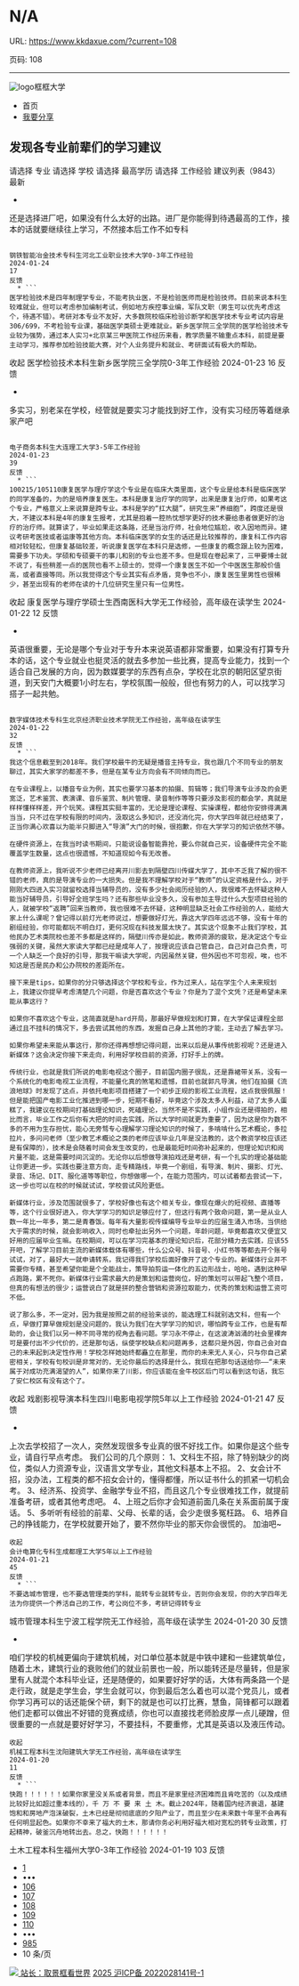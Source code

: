 # N/A

URL: https://www.kkdaxue.com/?current=108

页码: 108

---

![logo](https://www.kkdaxue.com/?current=108)框框大学
  * 首页
  * [我要分享](https://www.kkdaxue.com/post/add)


## 发现各专业前辈们的学习建议
请选择
专业
请选择
学校
请选择
最高学历
请选择
工作经验
建议列表（9843）
最新
  * ```
还是选择进厂吧，如果没有什么太好的出路。进厂是你能得到待遇最高的工作，接本的话就要继续往上学习，不然接本后工作不如专科
```

钢铁智能冶金技术专科生河北工业职业技术大学0-3年工作经验
2024-01-24
17
反馈
  * ```
医学检验技术是四年制理学专业，不能考执业医，不是检验医师而是检验技师。目前来说本科生较难就业，但可以考虑参加编制考试，例如地方疾控事业编，军队文职（男生可以优先考虑这个，待遇不错）。考研对本专业不友好，大多数院校临床检验诊断学和医学技术专业考试内容是306/699，不考检验专业课，基础医学类硕士更难就业。新乡医学院三全学院的医学检验技术专业较为强势，通过本人实习+北京某三甲医院工作经历来看，教学质量不输重点本科，前提是要主动学习，推荐参加检验技能大赛，对个人业务提升和就业、考研面试有极大的帮助。
```
收起
医学检验技术本科生新乡医学院三全学院0-3年工作经验
2024-01-23
16
反馈
  * ```
多实习，别老呆在学校，经管就是要实习才能找到好工作，没有实习经历等着继承家产吧
```

电子商务本科生大连理工大学3-5年工作经验
2024-01-23
39
反馈
  * ```
100215/105110康复医学与理疗学这个专业是在临床大类里面，这个专业是给本科是临床医学的同学准备的，为的是培养康复医生。本科是康复治疗学的同学，出来是康复治疗师，如果考这个专业，严格意义上来说算是跨专业。本科是学的“扛大腿”，研究生来“养细胞”，跨度还是很大，不建议本科是4年的康复生报考，尤其是抱着一腔热忱想学更好的技术要给患者做更好的治疗的治疗师。就算读了，毕业如果走这条路，还是当治疗师，社会地位尴尬，收入因地而异。建议考研考医技或者运康等其他方向。本科临床医学的女生的话还是比较推荐的，康复科工作内容相对较轻松，但康复基础较差，听说康复医学在本科只是选修，一些康复的概念跟上较为困难，需要多下功夫。学硕和专硕要干的事儿和别的专业也差不多。但是现在卷起来了，三甲要博士就不说了，有些稍差一点的医院也看不上硕士的，觉得一个康复医生不如一个中医医生那般价值高，或者直接等同。所以我觉得这个专业其实有点矛盾，竞争也不小，康复医生里男性也很稀少，甚至出现有的老师在读的十几位研究生里只有一位男性。
```
收起
康复医学与理疗学硕士生西南医科大学无工作经验，高年级在读学生
2024-01-22
12
反馈
  * ```
英语很重要，无论是哪个专业对于专升本来说英语都非常重要，如果没有打算专升本的话，这个专业就业也挺灵活的就去多参加一些比赛，提高专业能力，找到一个适合自己发展的方向，因为数媒要学的东西有点杂，学校在北京的朝阳区望京街道，到天安门大概要1小时左右，学校氛围一般般，但也有努力的人，可以找学习搭子一起共勉。
```

数字媒体技术专科生北京经济职业技术学院无工作经验，高年级在读学生
2024-01-22
32
反馈
  * ```
我这个信息截至到2018年。我们学校最牛的无疑是播音主持专业，我也跟几个不同专业的朋友聊过，其实大家学的都差不多，但是在某专业方向会有不同倾向而已。

在专业课程上，以播音专业为例，其实也要学习基本的拍摄、剪辑等；我们导演专业涉及的会更宽泛，艺术鉴赏、表演课、音乐鉴赏、制片管理、录音制作等等只要涉及影视的都会学，真就是样样懂样样差，开个玩笑。课程其实挺丰富的，无论是理论课程、实操课程，都给你安排得满满当当，只不过在学校有限的时间内，汲取这么多知识，还没消化完，你大学四年就已经结束了，正当你满心欢喜以为能半只脚进入“导演”大门的时候，很抱歉，你在大学学习的知识依然不够。

在硬件资源上，在我当时读书期间，只能说设备智能靠抢，要么你就自己买，设备硬件完全不能覆盖学生数量，这点也很遗憾，不知道现如今有无改善。

在教师资源上，我听说不少老师已经离开川影去到隔壁四川传媒大学了，其中不乏我了解的很不错的老师，真的是导演专业的一大损失。但是我不理解学校对于“教师”的认定资格是什么，对于刚刚大四进入实习就留校选择当辅导员的，没有多少社会阅历经验的人，我很难不去怀疑这种人能当好辅导员，引导好全班学生吗？还有那些毕业没多久，没有参加主导过什么大型项目经验的人，就被学校“返聘”回来当教师，我也很难不去怀疑，这种明显缺乏社会工作经验的人，能给大家上什么课呢？曾记得以前灯光老师说过，想要做好灯光，靠这大学四年远远不够，没有十年的剧组经验，你可能都玩不明白灯，更何况现在科技发展太快了。其实这个现象不止我们学校，其他民办艺术类院校也差不多都是这样的，隔壁川传亦是如此，教师资源的疲软，是决定这个专业强弱的关键，虽然大家读大学都已经是成年人了，按理说应该自己管自己，自己对自己负责，可一个人缺乏一个良好的引导，那我干嘛读大学呢，内因虽然关键，但外因也不可忽视，唉，也不知这是否是民办和公办院校的差距所在。

接下来是tips，如果你的分只够选择这个学校和专业，作为过来人，站在学生个人未来规划上，我建议你提早考虑清楚几个问题，你是否喜欢这个专业？你是为了混个文凭？还是希望未来能从事这行？

如果你不喜欢这个专业，这简直就是hard开局，那最好早做规划和打算，在大学保证课程全部通过且不挂科的情况下，多去尝试其他的东西，发掘自己身上其他的才能，主动去了解去学习。

如果你希望未来能从事这行，那你还得再想想记得问题，出来以后是从事传统影视呢？还是进入新媒体？这会决定你接下来走向，利用好学校目前的资源，打好手上的牌。

传统行业，也就是我们所说的电影电视这个圈子，目前国内圈子很乱，还是靠裙带关系，没有一个系统化的电影电视工业流程，不能量化真的煞笔和遗憾，目前也就郭凡导演，他们在拍摄《流浪地球》时发现了这点，并依托电影项目搭建了一个初步正规的影视工业流程，这点我很佩服！但是能把国产电影工业化推进到哪一步，短期不看好，毕竟这个涉及太多人利益，动了太多人蛋糕了，我建议在校期间打基础理论知识，死磕理论，当然不是不实践，小组作业还是得拍的，相比而言，毕业工作之后你有大把的时间去实践，所以大学时间就更为重要了，因为这是你为数不多的不用为生存担忧，能心无旁骛专心理解学习理论知识的时候了，多啃啃什么艺术概论，多拉拉片，多问问老师（至少教艺术概论之类的老师应该毕业几年是没法教的，这个教资学校应该还是有保障的），技术是会随着时间会发生改变的，也是最能短时间弥补起来的，但理论知识和阅片量不能，这是需要时间沉淀的。无论你以后想做导演拍戏还是考研，有一个扎实的理论基础能让你更进一步。实践也要注意方向，走专精路线，毕竟一个剧组，有导演、制片、摄影、灯光、录音、场记、DIT、服化道等等职位，你想做哪一个，在能力范围内，可以试着都去尝试一下，这一步也可以在校的时候就试试，学校尝试风险更低。

新媒体行业，涉及范围就很多了，学校好像也有这个相关专业，像现在爆火的短视频、直播等等，这个行业很好进入，你大学学习的知识足够应付了，但这行有两个致命问题，第一是从业人数一年比一年多，第二是青春饭。每年有大量影视传媒编导专业毕业的应届生涌入市场，当供给大于需求的时候，就会影响收入，同时也牵扯出另外一个问题，年龄问题，毕竟都喜欢又便宜又好用的应届毕业生嘛。在校期间，可以在学习完基本的理论知识后，花部分精力去实践，应该55开吧，了解学习目前主流的新媒体载体有哪些，什么公众号、抖音号、小红书等等都去开个账号试试，对了，最好大一就申请转系，我记得我们学校后面好像开了这个专业的。新媒体行业并不需要你专精，甚至希望你能是个全能战士，策导拍剪运一体化的五边形战士，哈哈，遇到这种早点跑路，累不死你。新媒体行业需求最大的是策划和运营岗位，好的策划可以带起飞整个项目，但真的有想法的很少；运营说白了就是拼的整合营销和资源拉取能力，优秀的策划和运营工资可不低。

说了那么多，不一定对，因为我是按照之前的经验来谈的，能选理工科就别选文科，但有一个点，早做打算早做规划是没问题的，我认为我们在大学学习的知识，哪怕跨专业工作，也是有帮助的，会让我们以另一种不同寻常的视角去看问题。学习永不停止，在这波涛汹涌的社会里裸奔可是要付出不少代价的，还是那句话，纵使学校缺点和问题再多，这都只是外因，你自己会对自己的未来起到决定性作用！学校怎样她始终都矗立在那里，而你的未来无人关心，只与你自己紧密相关，学校有句校训是非常对的，无论你最后的选择是什么，我现在把那句话送给你——“未来属于对成功充满渴望的人”，如果你来了川影，你应该能在金牛校区后门可以看到这句话，我忘了安仁校区有没有这个了。
```
收起
戏剧影视导演本科生四川电影电视学院5年以上工作经验
2024-01-21
47
反馈
  * ```
上次去学校招了一次人，突然发现很多专业真的很不好找工作。如果你是这个些专业，请自行早点考虑。
我们公司的几个原则：
1、文科生不招，除了特别缺少的岗位，类似人力资源专业，汉语言文学专业，其他文科基本上不招。
2、女会计不招，没办法，工程类的都不招女会计的，懂得都懂，所以证书什么的抓紧一切机会考。
3、经济系、投资学、金融学专业不招，而且这几个专业很难找工作，就提前准备考研，或者其他考虑吧。
4、上班之后你才会知道前面几条在关系面前属于废话。
5、多听听有经验的前辈、父母、长辈的话，会少走很多冤枉路。
6、培养自己的挣钱能力，在学校就要开始了，要不然你毕业的那天你会很慌的。
加油吧~
```
收起
会计电算化专科生成都理工大学5年以上工作经验
2024-01-21
45
反馈
  * ```
不要选城市管理，也不要选管理类的学科，能转专业就转专业，否则你会发现，你的大学四年无法为你提供一个养活自己的工作，考公岗位不多，考研记得转专业
```

城市管理本科生宁波工程学院无工作经验，高年级在读学生
2024-01-20
30
反馈
  * ```
咱们学校的机械更偏向于建筑机械，对口单位基本就是中铁中建和一些建筑单位，随着土木，建筑行业的衰败他们的就业前景也一般，所以能转还是尽量转，但是家里有人就混个本科毕业证，还是随便的，如果要好好学的话，大体有两条路一个是走行政，就是走学生会，学生会就可以，你到最后怎么着也可以混个党员儿，或者你学习再可以的话还能保个研，剩下的就是也可以打比赛，慧鱼，简锋都可以跟着他们走都可以做出不好错的竞赛成绩，你也可以直接找老师脸皮厚一点儿硬蹭，但很重要的一点就是要好好学习，不要挂科，不要重修，尤其是英语以及液压传动。
```
收起
机械工程本科生沈阳建筑大学无工作经验，高年级在读学生
2024-01-20
11
反馈
  * ```
快跑！！！！！！如果你家里没关系或者背景，而且不是家里经济困难而且肯吃苦的（以及成绩比较好比如超过重本线的），千 万 不 要 来 土 木。截止2024年，随着国内经济衰退，基建饱和和房地产泡沫破裂，土木已经是彻彻底底的夕阳产业了，而且至少在未来数十年里不会再有任何明显起色。如果你不幸来了福大的土木，那请你务必利用好福大相对宽松的转专业政策，打起精神，破釜沉舟地转出去。总之，快跑！！！！！！
```

土木工程本科生福州大学0-3年工作经验
2024-01-19
103
反馈


  * [1](https://www.kkdaxue.com/?current=1)
  * •••
  * [106](https://www.kkdaxue.com/?current=106)
  * [107](https://www.kkdaxue.com/?current=107)
  * [108](https://www.kkdaxue.com/?current=108)
  * [109](https://www.kkdaxue.com/?current=109)
  * [110](https://www.kkdaxue.com/?current=110)
  * •••
  * [985](https://www.kkdaxue.com/?current=985)
  * 10 条/页


[![](https://www.kkdaxue.com/?current=108) 站长：取景框看世界](https://space.bilibili.com/40427625 "1")[](https://space.bilibili.com/12890453 "2")[](https://www.laoyujianli.com "resume")
[2025 沪ICP备 2022028141号-1](https://beian.miit.gov.cn/)

